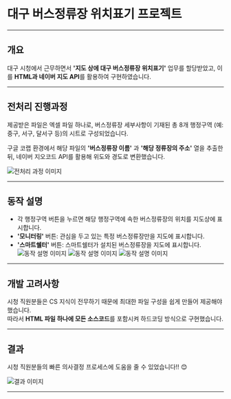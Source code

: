 # 대구 버스정류장 위치표기 프로젝트

---

## 개요
대구 시청에서 근무하면서 **'지도 상에 대구 버스정류장 위치표기'** 업무를 할당받았고, 이를 **HTML과 네이버 지도 API**를 활용하여 구현하였습니다.

---

## 전처리 진행과정
제공받은 파일은 엑셀 파일 하나로, 버스정류장 세부사항이 기재된 총 8개 행정구역 (예: 중구, 서구, 달서구 등)의 시트로 구성되었습니다.

구글 코랩 환경에서 해당 파일의 **'버스정류장 이름'** 과 **'해당 정류장의 주소'** 열을 추출한 뒤, 네이버 지오코드 API를 활용해 위도와 경도로 변환했습니다.

![전처리 과정 이미지](https://github.com/user-attachments/assets/4493962f-e7f8-43ff-9765-89b313f2cfc5)

---

## 동작 설명
- 각 행정구역 버튼을 누르면 해당 행정구역에 속한 버스정류장의 위치를 지도상에 표시합니다.
- **'모니터링'** 버튼: 관심을 두고 있는 특정 버스정류장만을 지도에 표시합니다.
- **'스마트쉘터'** 버튼: 스마트쉘터가 설치된 버스정류장을 지도에 표시합니다.
![동작 설명 이미지](https://github.com/user-attachments/assets/88ab0028-8b9a-4be0-a736-cd4ede7d2554)
![동작 설명 이미지](https://github.com/user-attachments/assets/1d9c7bb0-1118-48a6-85b5-7e0e0c848d5e)
![동작 설명 이미지](https://github.com/user-attachments/assets/d12fc75f-2926-439f-b67e-e102a231088a)
---

## 개발 고려사항
시청 직원분들은 CS 지식이 전무하기 때문에 최대한 파일 구성을 쉽게 만들어 제공해야 했습니다.  
따라서 **HTML 파일 하나에 모든 소스코드**를 포함시켜 하드코딩 방식으로 구현했습니다.

---

## 결과
시청 직원분들의 빠른 의사결정 프로세스에 도움을 줄 수 있었습니다!! 😊

![결과 이미지](https://github.com/user-attachments/assets/caba7b91-7549-4150-9ae4-f0fa0fd57b3e)

---

